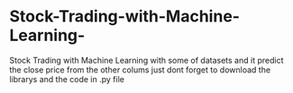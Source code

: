 # Stock-Trading-with-Machine-Learning-
Stock Trading with Machine Learning with some of datasets and it predict the close price from the other colums 
just dont forget to download the librarys
and the code in .py file
